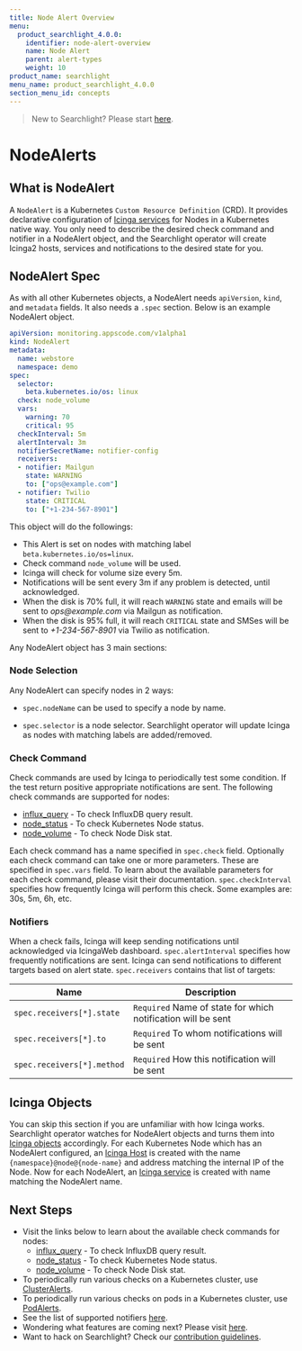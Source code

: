 ```yaml
---
title: Node Alert Overview
menu:
  product_searchlight_4.0.0:
    identifier: node-alert-overview
    name: Node Alert
    parent: alert-types
    weight: 10
product_name: searchlight
menu_name: product_searchlight_4.0.0
section_menu_id: concepts
---
```


> New to Searchlight? Please start [here](/docs/concepts/README.md).

# NodeAlerts

## What is NodeAlert
A `NodeAlert` is a Kubernetes `Custom Resource Definition` (CRD). It provides declarative configuration of [Icinga services](https://www.icinga.com/docs/icinga2/latest/doc/09-object-types/#service) for Nodes in a Kubernetes native way. You only need to describe the desired check command and notifier in a NodeAlert object, and the Searchlight operator will create Icinga2 hosts, services and notifications to the desired state for you.

## NodeAlert Spec
As with all other Kubernetes objects, a NodeAlert needs `apiVersion`, `kind`, and `metadata` fields. It also needs a `.spec` section. Below is an example NodeAlert object.

```yaml
apiVersion: monitoring.appscode.com/v1alpha1
kind: NodeAlert
metadata:
  name: webstore
  namespace: demo
spec:
  selector:
    beta.kubernetes.io/os: linux
  check: node_volume
  vars:
    warning: 70
    critical: 95
  checkInterval: 5m
  alertInterval: 3m
  notifierSecretName: notifier-config
  receivers:
  - notifier: Mailgun
    state: WARNING
    to: ["ops@example.com"]
  - notifier: Twilio
    state: CRITICAL
    to: ["+1-234-567-8901"]
```

This object will do the followings:

- This Alert is set on nodes with matching label `beta.kubernetes.io/os=linux`.
- Check command `node_volume` will be used.
- Icinga will check for volume size every 5m.
- Notifications will be sent every 3m if any problem is detected, until acknowledged.
- When the disk is 70% full, it will reach `WARNING` state and emails will be sent to _ops@example.com_ via Mailgun as notification.
- When the disk is 95% full, it will reach `CRITICAL` state and SMSes will be sent to _+1-234-567-8901_ via Twilio as notification.

Any NodeAlert object has 3 main sections:

### Node Selection
Any NodeAlert can specify nodes in 2 ways:

- `spec.nodeName` can be used to specify a node by name.

- `spec.selector` is a node selector. Searchlight operator will update Icinga as nodes with matching labels are added/removed.

### Check Command
Check commands are used by Icinga to periodically test some condition. If the test return positive appropriate notifications are sent. The following check commands are supported for nodes:
- [influx_query](/docs/guides/node-alerts/influx_query.md) - To check InfluxDB query result.
- [node_status](/docs/guides/node-alerts/node_status.md) - To check Kubernetes Node status.
- [node_volume](/docs/guides/node-alerts/node_volume.md) - To check Node Disk stat.

Each check command has a name specified in `spec.check` field. Optionally each check command can take one or more parameters. These are specified in `spec.vars` field. To learn about the available parameters for each check command, please visit their documentation. `spec.checkInterval` specifies how frequently Icinga will perform this check. Some examples are: 30s, 5m, 6h, etc.

### Notifiers
When a check fails, Icinga will keep sending notifications until acknowledged via IcingaWeb dashboard. `spec.alertInterval` specifies how frequently notifications are sent. Icinga can send notifications to different targets based on alert state. `spec.receivers` contains that list of targets:

| Name                       | Description                                                  |
|----------------------------|--------------------------------------------------------------|
| `spec.receivers[*].state`  | `Required` Name of state for which notification will be sent |
| `spec.receivers[*].to`     | `Required` To whom notifications will be sent                |
| `spec.receivers[*].method` | `Required` How this notification will be sent                |


## Icinga Objects
You can skip this section if you are unfamiliar with how Icinga works. Searchlight operator watches for NodeAlert objects and turns them into [Icinga objects](https://www.icinga.com/docs/icinga2/latest/doc/09-object-types/) accordingly. For each Kubernetes Node which has an NodeAlert configured, an [Icinga Host](https://www.icinga.com/docs/icinga2/latest/doc/09-object-types/#host) is created with the name `{namespace}@node@{node-name}` and address matching the internal IP of the Node. Now for each NodeAlert, an [Icinga service](https://www.icinga.com/docs/icinga2/latest/doc/09-object-types/#service) is created with name matching the NodeAlert name.


## Next Steps
 - Visit the links below to learn about the available check commands for nodes:
    - [influx_query](/docs/guides/node-alerts/influx_query.md) - To check InfluxDB query result.
    - [node_status](/docs/guides/node-alerts/node_status.md) - To check Kubernetes Node status.
    - [node_volume](/docs/guides/node-alerts/node_volume.md) - To check Node Disk stat.
 - To periodically run various checks on a Kubernetes cluster, use [ClusterAlerts](/docs/concepts/alert-types/cluster-alert.md).
 - To periodically run various checks on pods in a Kubernetes cluster, use [PodAlerts](/docs/concepts/alert-types/pod-alert.md).
 - See the list of supported notifiers [here](/docs/guides/notifiers.md).
 - Wondering what features are coming next? Please visit [here](/docs/roadmap.md).
 - Want to hack on Searchlight? Check our [contribution guidelines](/docs/CONTRIBUTING.md).

